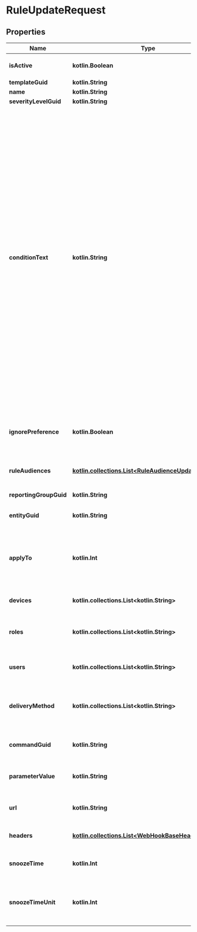 
# RuleUpdateRequest

## Properties
Name | Type | Description | Notes
------------ | ------------- | ------------- | -------------
**isActive** | **kotlin.Boolean** | Active status, send false to Deactivate rule. | 
**templateGuid** | **kotlin.String** | Device Template Guid | 
**name** | **kotlin.String** | Rule Name | 
**severityLevelGuid** | **kotlin.String** | Severity Level Guid | 
**conditionText** | **kotlin.String** | Condition statement triggers Rule on telemetry data that meet specified criteria. Criteria are expressed in the form of predicates.  &lt;div&gt;Condition on attribute(localname) if device template is non gateway Eg. : &lt;/div&gt;&lt;div&gt;1) Temperature &gt; 50&lt;/div&gt;&lt;div&gt;2) Temperature &gt; 50 AND Humidity &lt; 20&lt;/div&gt;&lt;div&gt;3) Temperature &gt; 50 AND ( Humidity &lt; 20 OR WaterLevel &gt; 10 )&lt;/div&gt;&lt;div&gt;4) Status &#x3D; \&quot;on\&quot;&lt;/div&gt;&lt;div&gt;&lt;/div&gt;&lt;div&gt;Condition on attribute({tag}#{localname}) if device template has enabled gateway enabled Eg. : &lt;/div&gt;&lt;div&gt;1) Tag1#Temperature &gt; 50&lt;/div&gt;&lt;div&gt;2) Tag1#Temperature &gt; 50 AND Tag2#Humidity &lt; 20&lt;/div&gt;&lt;div&gt;3) Tag1#Temperature &gt; 50 AND ( Tag2#Humidity &lt; 20 OR Tag2#WaterLevel &gt; 10 )&lt;/div&gt;&lt;div&gt;4) Tag3#Status &#x3D; \&quot;on\&quot;&lt;/div&gt; | 
**ignorePreference** | **kotlin.Boolean** | If &lt;i&gt;true&lt;/i&gt; then Ignore preference will send the notification to all the target audience irrespective of their preference | 
**ruleAudiences** | [**kotlin.collections.List&lt;RuleAudienceUpdate&gt;**](RuleAudienceUpdate.md) | Interval audience details for device disconnect event. if &lt;i&gt;ruleType&lt;/i&gt; is 3 |  [optional]
**reportingGroupGuid** | **kotlin.String** | Device Reporting Group Guid |  [optional]
**entityGuid** | **kotlin.String** | Entity Guid. if &lt;i&gt;applyTo&lt;/i&gt; is 1 or 2 |  [optional]
**applyTo** | **kotlin.Int** | Send 1, 2 or 3. 1: for all device of entity, 2: for all device of entity including child entities, 3: for device guid list.  Note: &lt;i&gt;applyTo&lt;/i&gt; must be 3 for edge template. |  [optional]
**devices** | **kotlin.collections.List&lt;kotlin.String&gt;** | Device guid list. Required if &lt;i&gt;applyTo&lt;/i&gt; is 3 |  [optional]
**roles** | **kotlin.collections.List&lt;kotlin.String&gt;** | Role guid list. Notification will be sent to all users associated with these rules. |  [optional]
**users** | **kotlin.collections.List&lt;kotlin.String&gt;** | User guid list. Notification will be sent to all users in the list. |  [optional]
**deliveryMethod** | **kotlin.collections.List&lt;kotlin.String&gt;** | Notification delivery method. Eg. DeviceCommand, Email, Push, SignalR, WebHook, UI Alert, MQTT,UiNotification |  [optional]
**commandGuid** | **kotlin.String** | Command Guid. Required If &lt;i&gt;deliveryMethod&lt;/i&gt; is DeviceCommand |  [optional]
**parameterValue** | **kotlin.String** | Command Value. Required if &lt;i&gt;deliveryMethod&lt;/i&gt; is DeviceCommand |  [optional]
**url** | **kotlin.String** | Webhook url. Required If &lt;i&gt;deliveryMethod&lt;/i&gt; is WebHook |  [optional]
**headers** | [**kotlin.collections.List&lt;WebHookBaseHeaderDetails&gt;**](WebHookBaseHeaderDetails.md) | Webhook headers. If &lt;i&gt;deliveryMethod&lt;/i&gt; is WebHook |  [optional]
**snoozeTime** | **kotlin.Int** | Snoonze time in unit to snooze rule once rule trigger if ruleType is 1 or 2 |  [optional]
**snoozeTimeUnit** | **kotlin.Int** | Snoonze time unit  1 : Minute,  2 : Hour,  3 : Day  Note : Default value is Minute if snoozeTime having value |  [optional]




